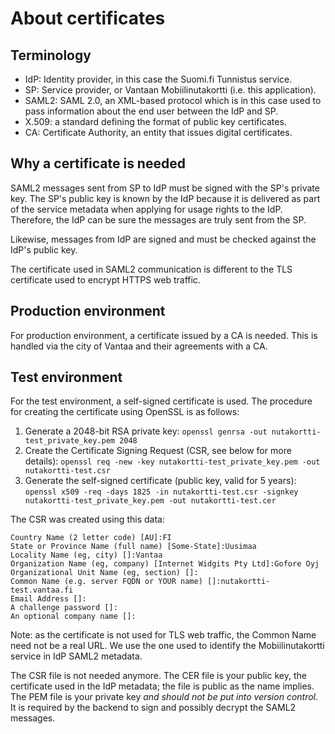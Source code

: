 # About certificates

## Terminology

* IdP: Identity provider, in this case the Suomi.fi Tunnistus service.
* SP: Service provider, or Vantaan Mobiilinutakortti (i.e. this application).
* SAML2: SAML 2.0, an XML-based protocol which is in this case used to pass information about the end user between the IdP and SP.
* X.509: a standard defining the format of public key certificates.
* CA: Certificate Authority, an entity that issues digital certificates.

## Why a certificate is needed

SAML2 messages sent from SP to IdP must be signed with the SP's private key. The SP's public key is known by the IdP because it is delivered as part of the service metadata when applying for usage rights to the IdP. Therefore, the IdP can be sure the messages are truly sent from the SP.

Likewise, messages from IdP are signed and must be checked against the IdP's public key.

The certificate used in SAML2 communication is different to the TLS certificate used to encrypt HTTPS web traffic.

## Production environment

For production environment, a certificate issued by a CA is needed. This is handled via the city of Vantaa and their agreements with a CA.

## Test environment

For the test environment, a self-signed certificate is used. The procedure for creating the certificate using OpenSSL is as follows:

1. Generate a 2048-bit RSA private key: `openssl genrsa -out nutakortti-test_private_key.pem 2048`
2. Create the Certificate Signing Request (CSR, see below for more details): `openssl req -new -key nutakortti-test_private_key.pem -out nutakortti-test.csr`
3. Generate the self-signed certificate (public key, valid for 5 years): `openssl x509 -req -days 1825 -in nutakortti-test.csr -signkey nutakortti-test_private_key.pem -out nutakortti-test.cer`

The CSR was created using this data:

    Country Name (2 letter code) [AU]:FI
    State or Province Name (full name) [Some-State]:Uusimaa
    Locality Name (eg, city) []:Vantaa
    Organization Name (eg, company) [Internet Widgits Pty Ltd]:Gofore Oyj
    Organizational Unit Name (eg, section) []:
    Common Name (e.g. server FQDN or YOUR name) []:nutakortti-test.vantaa.fi
    Email Address []:
    A challenge password []:
    An optional company name []:

Note: as the certificate is not used for TLS web traffic, the Common Name need not be a real URL. We use the one used to identify the Mobiilinutakortti service in IdP SAML2 metadata.

The CSR file is not needed anymore. The CER file is your public key, the certificate used in the IdP metadata; the file is public as the name implies. The PEM file is your private key *and should not be put into version control*. It is required by the backend to sign and possibly decrypt the SAML2 messages.
